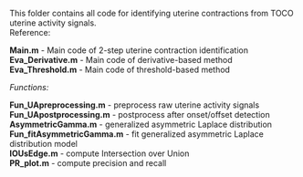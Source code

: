 This folder contains all code for identifying uterine contractions from TOCO uterine activity signals. <br>
Reference: <br>



**Main.m**              -  Main code of 2-step uterine contraction identification <br>
**Eva_Derivative.m**   - Main code of derivative-based method <br>
**Eva_Threshold.m**    - Main code of threshold-based method <br>

*Functions:* <br>

**Fun_UApreprocessing.m**  - preprocess raw uterine activity signals <br>
**Fun_UApostprocessing.m** - postprocess after onset/offset detection <br>
**AsymmetricGamma.m** - generalized asymmetric Laplace distribution <br>
**Fun_fitAsymmetricGamma.m** - fit generalized asymmetric Laplace distribution model <br>
**IOUsEdge.m** - compute Intersection over Union <br>
**PR_plot.m** - compute precision and recall <br>
